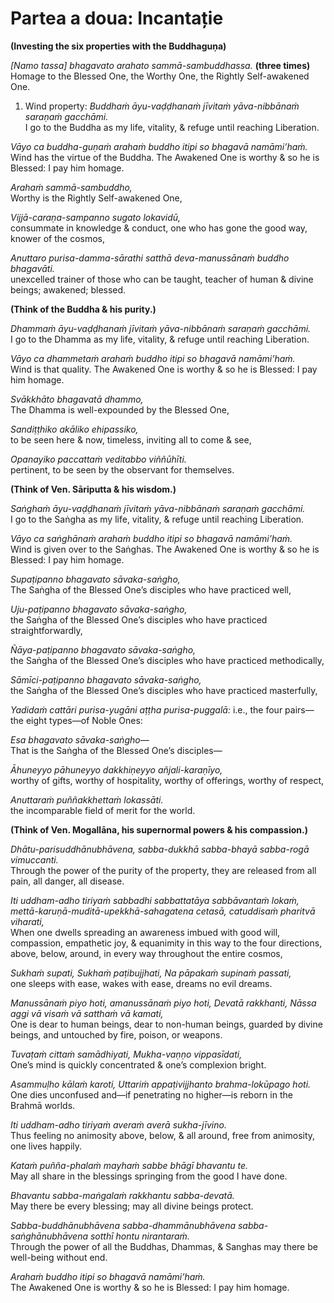 # Partea a doua: Incantație

**(Investing the six properties with the Buddhaguṇa)**

*[Namo tassa] bhagavato arahato sammā-sambuddhassa.* **(three times)**
Homage to the Blessed One, the Worthy One, the Rightly Self-awakened One.

1. Wind property:
*Buddhaṁ āyu-vaḍḍhanaṁ jīvitaṁ yāva-nibbānaṁ saraṇaṁ gacchāmi.*  
I go to the Buddha as my life, vitality, & refuge until reaching Liberation.

*Vāyo ca buddha-guṇaṁ arahaṁ buddho itipi so bhagavā namāmi’haṁ.*  
Wind has the virtue of the Buddha. The Awakened One is worthy & so he is Blessed: I pay him homage.

*Arahaṁ sammā-sambuddho,*  
Worthy is the Rightly Self-awakened One,

*Vijjā-caraṇa-sampanno sugato lokavidū,*  
consummate in knowledge & conduct, one who has gone the good way, knower of the cosmos,

*Anuttaro purisa-damma-sārathi satthā deva-manussānaṁ buddho bhagavāti.*  
unexcelled trainer of those who can be taught, teacher of human & divine beings; awakened; blessed.

**(Think of the Buddha & his purity.)**

*Dhammaṁ āyu-vaḍḍhanaṁ jīvitaṁ yāva-nibbānaṁ saraṇaṁ gacchāmi.*  
I go to the Dhamma as my life, vitality, & refuge until reaching Liberation.

*Vāyo ca dhammetaṁ arahaṁ buddho itipi so bhagavā namāmi’haṁ.*  
Wind is that quality. The Awakened One is worthy & so he is Blessed: I pay him homage.

*Svākkhāto bhagavatā dhammo,*  
The Dhamma is well-expounded by the Blessed One,

*Sandiṭṭhiko akāliko ehipassiko,*  
to be seen here & now, timeless, inviting all to come & see,

*Opanayiko paccattaṁ veditabbo viññūhīti.*  
pertinent, to be seen by the observant for themselves.

**(Think of Ven. Sāriputta & his wisdom.)**

*Saṅghaṁ āyu-vaḍḍhanaṁ jīvitaṁ yāva-nibbānaṁ saraṇaṁ gacchāmi.*  
I go to the Saṅgha as my life, vitality, & refuge until reaching Liberation.

*Vāyo ca saṅghānaṁ arahaṁ buddho itipi so bhagavā namāmi’haṁ.*  
Wind is given over to the Saṅghas. The Awakened One is worthy & so he is Blessed: I pay him homage.

*Supaṭipanno bhagavato sāvaka-saṅgho,*  
The Saṅgha of the Blessed One’s disciples who have practiced well,

*Uju-paṭipanno bhagavato sāvaka-saṅgho,*  
the Saṅgha of the Blessed One’s disciples who have practiced straightforwardly,

*Ñāya-paṭipanno bhagavato sāvaka-saṅgho,*  
the Saṅgha of the Blessed One’s disciples who have practiced methodically,

*Sāmīci-paṭipanno bhagavato sāvaka-saṅgho,*  
the Saṅgha of the Blessed One’s disciples who have practiced masterfully,

*Yadidaṁ cattāri purisa-yugāni aṭṭha purisa-puggalā:*
i.e., the four pairs—the eight types—of Noble Ones:

*Esa bhagavato sāvaka-saṅgho—*  
That is the Saṅgha of the Blessed One’s disciples—

*Āhuneyyo pāhuneyyo dakkhiṇeyyo añjali-karaṇīyo,*  
worthy of gifts, worthy of hospitality, worthy of offerings, worthy of respect,

*Anuttaraṁ puññakkhettaṁ lokassāti.*  
the incomparable field of merit for the world.

**(Think of Ven. Mogallāna, his supernormal powers & his compassion.)**

*Dhātu-parisuddhānubhāvena, sabba-dukkhā sabba-bhayā sabba-rogā vimuccanti.*  
Through the power of the purity of the property, they are released from all pain, all danger, all disease.

*Iti uddham-adho tiriyaṁ sabbadhi sabbattatāya sabbāvantaṁ lokaṁ, mettā-karuṇā-muditā-upekkhā-sahagatena cetasā, catuddisaṁ pharitvā viharati,*  
When one dwells spreading an awareness imbued with good will, compassion, empathetic joy, & equanimity in this way to the four directions, above, below, around, in every way throughout the entire cosmos,

*Sukhaṁ supati, Sukhaṁ paṭibujjhati, Na pāpakaṁ supinaṁ passati,*  
one sleeps with ease, wakes with ease, dreams no evil dreams.

*Manussānaṁ piyo hoti, amanussānaṁ piyo hoti, Devatā rakkhanti, Nāssa aggi vā visaṁ vā satthaṁ vā kamati,*  
One is dear to human beings, dear to non-human beings, guarded by divine beings, and untouched by fire, poison, or weapons.

*Tuvaṭaṁ cittaṁ samādhiyati, Mukha-vaṇṇo vippasīdati,*  
One’s mind is quickly concentrated & one’s complexion bright.

*Asammuḷho kālaṁ karoti, Uttariṁ appaṭivijjhanto brahma-lokūpago hoti.*  
One dies unconfused and—if penetrating no higher—is reborn in the Brahmā worlds.

*Iti uddham-adho tiriyaṁ averaṁ averā sukha-jīvino.*  
Thus feeling no animosity above, below, & all around, free from animosity, one lives happily.

*Kataṁ puñña-phalaṁ mayhaṁ sabbe bhāgī bhavantu te.*  
May all share in the blessings springing from the good I have done.

*Bhavantu sabba-maṅgalaṁ rakkhantu sabba-devatā.*  
May there be every blessing; may all divine beings protect.

*Sabba-buddhānubhāvena sabba-dhammānubhāvena sabba- saṅghānubhāvena sotthī hontu nirantaraṁ.*  
Through the power of all the Buddhas, Dhammas, & Sanghas may there be well-being without end.

*Arahaṁ buddho itipi so bhagavā namāmi’haṁ.*  
The Awakened One is worthy & so he is Blessed: I pay him homage.
